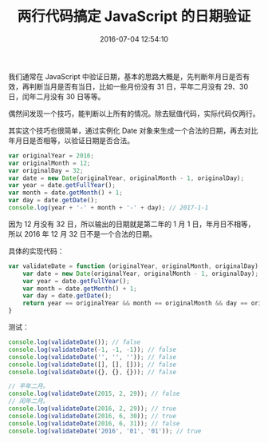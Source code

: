 ﻿---
title: 两行代码搞定 JavaScript 的日期验证
date: 2016-07-04 12:54:10
permalink: javascript-date-validation
categories:
- 技术
tags:
- JavaScript
- 日期
- 验证
---

我们通常在 JavaScript 中验证日期，基本的思路大概是，先判断年月日是否有效，再判断当月是否有当日，比如一些月份没有 31 日，平年二月没有 29、30 日，闰年二月没有 30 日等等。

偶然间发现一个技巧，能判断以上所有的情况。除去赋值代码，实际代码仅两行。

<!-- more -->

其实这个技巧也很简单，通过实例化 Date 对象来生成一个合法的日期，再去对比年月日是否相等，以验证日期是否合法。

``` javascript
var originalYear = 2016;
var originalMonth = 12;
var originalDay = 32;
var date = new Date(originalYear, originalMonth - 1, originalDay);
var year = date.getFullYear();
var month = date.getMonth() + 1;
var day = date.getDate();
console.log(year + '-' + month + '-' + day); // 2017-1-1
```

因为 12 月没有 32 日，所以输出的日期就是第二年的 1 月 1 日，年月日不相等，所以 2016 年 12 月 32 日不是一个合法的日期。

具体的实现代码：

``` javascript
var validateDate = function (originalYear, originalMonth, originalDay) {
    var date = new Date(originalYear, originalMonth - 1, originalDay);
    var year = date.getFullYear();
    var month = date.getMonth() + 1;
    var day = date.getDate();
    return year == originalYear && month == originalMonth && day == originalDay;
}
```

测试：

``` javascript
console.log(validateDate()); // false
console.log(validateDate(-1, -1, -1)); // false
console.log(validateDate('', '', '')); // false
console.log(validateDate([], [], [])); // false
console.log(validateDate({}, {}, {})); // false

// 平年二月。
console.log(validateDate(2015, 2, 29)); // false
// 闰年二月。
console.log(validateDate(2016, 2, 29)); // true
console.log(validateDate(2016, 6, 30)); // true
console.log(validateDate(2016, 6, 31)); // false
console.log(validateDate('2016', '01', '01')); // true
```

